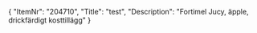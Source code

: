 {
  "ItemNr": "204710",
  "Title": "test",
  "Description": "Fortimel Jucy, äpple, drickfärdigt kosttillägg"
}